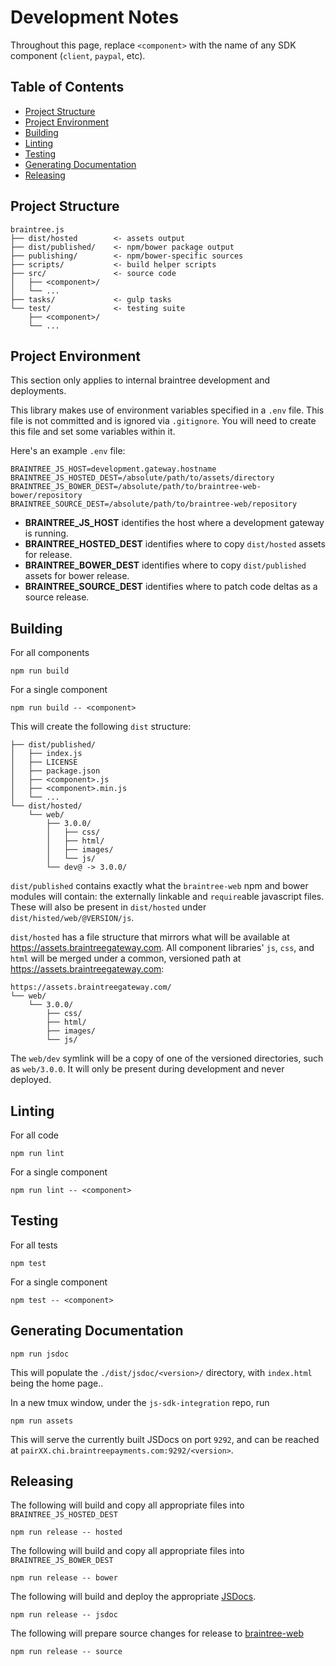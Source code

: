 Development Notes
=================

Throughout this page, replace `<component>` with the name of any SDK component (`client`, `paypal`, etc).

## Table of Contents

* [Project Structure](#project-structure)
* [Project Environment](#project-environment)
* [Building](#building)
* [Linting](#linting)
* [Testing](#testing)
* [Generating Documentation](#generating-documentation)
* [Releasing](#releasing)

## Project Structure

```
braintree.js
├── dist/hosted        <- assets output
├── dist/published/    <- npm/bower package output
├── publishing/        <- npm/bower-specific sources
├── scripts/           <- build helper scripts
├── src/               <- source code
│   ├── <component>/
│   └── ...
├── tasks/             <- gulp tasks
└── test/              <- testing suite
    ├── <component>/
    └── ...
```

## Project Environment

This section only applies to internal braintree development and deployments.

This library makes use of environment variables specified in a `.env` file. This file is not committed and is ignored via `.gitignore`. You will need to create this file and set some variables within it.

Here's an example `.env` file:
```
BRAINTREE_JS_HOST=development.gateway.hostname
BRAINTREE_JS_HOSTED_DEST=/absolute/path/to/assets/directory
BRAINTREE_JS_BOWER_DEST=/absolute/path/to/braintree-web-bower/repository
BRAINTREE_SOURCE_DEST=/absolute/path/to/braintree-web/repository
```

* __BRAINTREE_JS_HOST__ identifies the host where a development gateway is running.
* __BRAINTREE_HOSTED_DEST__ identifies where to copy `dist/hosted` assets for release.
* __BRAINTREE_BOWER_DEST__ identifies where to copy `dist/published` assets for bower release.
* __BRAINTREE_SOURCE_DEST__ identifies where to patch code deltas as a source release.

## Building

For all components

```
npm run build
```

For a single component

```
npm run build -- <component>
```

This will create the following `dist` structure:

```
├── dist/published/
│   ├── index.js
│   ├── LICENSE
│   ├── package.json
│   ├── <component>.js
│   ├── <component>.min.js
│   └── ...
└── dist/hosted/
    └── web/
        ├── 3.0.0/
        │   ├── css/
        │   ├── html/
        │   ├── images/
        │   └── js/
        └── dev@ -> 3.0.0/
```

`dist/published` contains exactly what the `braintree-web` npm and bower modules will contain: the externally linkable and `require`able javascript files. These will also be present in `dist/hosted` under `dist/histed/web/@VERSION/js`.

`dist/hosted` has a file structure that mirrors what will be available at https://assets.braintreegateway.com. All component libraries' `js`, `css`, and `html` will be merged under a common, versioned path at https://assets.braintreegateway.com:

```
https://assets.braintreegateway.com/
└── web/
    └── 3.0.0/
        ├── css/
        ├── html/
        ├── images/
        └── js/
```

The `web/dev` symlink will be a copy of one of the versioned directories, such as `web/3.0.0`. It will only be present during development and never deployed.

## Linting

For all code

```
npm run lint
```

For a single component

```
npm run lint -- <component>
```

## Testing

For all tests

```
npm test
```

For a single component

```
npm test -- <component>
```

## Generating Documentation

```
npm run jsdoc
```

This will populate the `./dist/jsdoc/<version>/` directory, with `index.html` being the home page..

In a new tmux window, under the `js-sdk-integration` repo, run

```
npm run assets
```

This will serve the currently built JSDocs on port `9292`, and can be reached at `pairXX.chi.braintreepayments.com:9292/<version>`.

## Releasing

The following will build and copy all appropriate files into `BRAINTREE_JS_HOSTED_DEST`

```
npm run release -- hosted
```

The following will build and copy all appropriate files into `BRAINTREE_JS_BOWER_DEST`

```
npm run release -- bower
```

The following will build and deploy the appropriate [JSDocs](https://braintree.github.io/braintree-web/).

```
npm run release -- jsdoc
```

The following will prepare source changes for release to [braintree-web](https://github.com/braintree/braintree-web)

```
npm run release -- source
```
